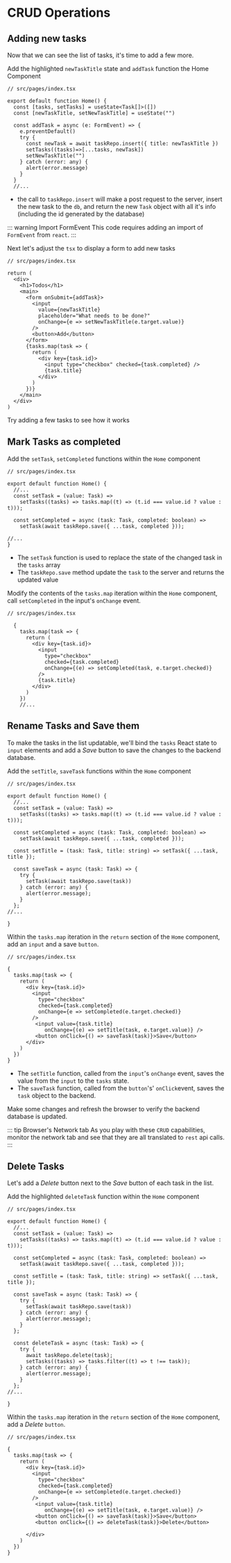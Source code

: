 # CRUD Operations

## Adding new tasks

Now that we can see the list of tasks, it's time to add a few more.

Add the highlighted `newTaskTitle` state and `addTask` function the Home Component

```ts{5-16}
// src/pages/index.tsx

export default function Home() {
  const [tasks, setTasks] = useState<Task[]>([])
  const [newTaskTitle, setNewTaskTitle] = useState("")

  const addTask = async (e: FormEvent) => {
    e.preventDefault()
    try {
      const newTask = await taskRepo.insert({ title: newTaskTitle })
      setTasks((tasks)=>[...tasks, newTask])
      setNewTaskTitle("")
    } catch (error: any) {
      alert(error.message)
    }
  }
  //...
```

- the call to `taskRepo.insert` will make a post request to the server, insert the new task to the `db`, and return the new `Task` object with all it's info (including the id generated by the database)

::: warning Import FormEvent
This code requires adding an import of `FormEvent` from `react`.
:::

Next let's adjust the `tsx` to display a form to add new tasks

```tsx{7-14}
// src/pages/index.tsx

return (
  <div>
    <h1>Todos</h1>
    <main>
      <form onSubmit={addTask}>
        <input
          value={newTaskTitle}
          placeholder="What needs to be done?"
          onChange={e => setNewTaskTitle(e.target.value)}
        />
        <button>Add</button>
      </form>
      {tasks.map(task => {
        return (
          <div key={task.id}>
            <input type="checkbox" checked={task.completed} />
            {task.title}
          </div>
        )
      })}
    </main>
  </div>
)
```

Try adding a few tasks to see how it works

## Mark Tasks as completed

Add the `setTask`, `setCompleted` functions within the `Home` component

```tsx{5-6,8-9,16}
// src/pages/index.tsx

export default function Home() {
  //...
  const setTask = (value: Task) =>
    setTasks((tasks) => tasks.map((t) => (t.id === value.id ? value : t)));

  const setCompleted = async (task: Task, completed: boolean) =>
    setTask(await taskRepo.save({ ...task, completed }));

//...
}
```
- The `setTask` function is used to replace the state of the changed task in the `tasks` array
- The `taskRepo.save` method update the `task` to the server and returns the updated value

Modify the contents of the `tasks.map` iteration within the `Home` component, call `setCompleted` in the input's `onChange` event.

```tsx{10}
// src/pages/index.tsx

  {
    tasks.map(task => {
      return (
        <div key={task.id}>
          <input
            type="checkbox"
            checked={task.completed}
            onChange={(e) => setCompleted(task, e.target.checked)}
          />
          {task.title}
        </div>
      )
    })
    //...
```

## Rename Tasks and Save them

To make the tasks in the list updatable, we'll bind the `tasks` React state to `input` elements and add a _Save_ button to save the changes to the backend database.

Add the `setTitle`, `saveTask` functions within the `Home` component

```tsx{11,13-19}
// src/pages/index.tsx

export default function Home() {
  //...
  const setTask = (value: Task) =>
    setTasks((tasks) => tasks.map((t) => (t.id === value.id ? value : t)));

  const setCompleted = async (task: Task, completed: boolean) =>
    setTask(await taskRepo.save({ ...task, completed }));

  const setTitle = (task: Task, title: string) => setTask({ ...task, title });

  const saveTask = async (task: Task) => {
    try {
      setTask(await taskRepo.save(task))
    } catch (error: any) {
      alert(error.message);
    }
  };
//...

}
```
Within the `tasks.map` iteration in the `return` section of the `Home` component, add an `input` and a save `button`.

```tsx{12-14}
// src/pages/index.tsx

{
  tasks.map(task => {
    return (
      <div key={task.id}>
        <input
          type="checkbox"
          checked={task.completed}
          onChange={e => setCompleted(e.target.checked)}
        />
         <input value={task.title} 
            onChange={(e) => setTitle(task, e.target.value)} />
         <button onClick={() => saveTask(task)}>Save</button>
      </div>
    )
  })
}
```

- The `setTitle` function, called from the `input`'s `onChange` event, saves the value from the `input` to the `tasks` state.
- The `saveTask` function, called from the `button`'s' `onClick`event, saves the `task` object to the backend.

Make some changes and refresh the browser to verify the backend database is updated.

::: tip Browser's Network tab
As you play with these `CRUD` capabilities, monitor the network tab and see that they are all translated to `rest` api calls.
:::

## Delete Tasks

Let's add a _Delete_ button next to the _Save_ button of each task in the list.

Add the highlighted `deleteTask` function within the `Home` component

```tsx{21-28}
// src/pages/index.tsx

export default function Home() {
  //...
  const setTask = (value: Task) =>
    setTasks((tasks) => tasks.map((t) => (t.id === value.id ? value : t)));

  const setCompleted = async (task: Task, completed: boolean) =>
    setTask(await taskRepo.save({ ...task, completed }));

  const setTitle = (task: Task, title: string) => setTask({ ...task, title });

  const saveTask = async (task: Task) => {
    try {
      setTask(await taskRepo.save(task))
    } catch (error: any) {
      alert(error.message);
    }
  };

  const deleteTask = async (task: Task) => {
    try {
      await taskRepo.delete(task);
      setTasks((tasks) => tasks.filter((t) => t !== task));
    } catch (error: any) {
      alert(error.message);
    }
  };
//...

}
```
Within the `tasks.map` iteration in the `return` section of the `Home` component, add a _Delete_ `button`.

```tsx{15}
// src/pages/index.tsx

{
  tasks.map(task => {
    return (
      <div key={task.id}>
        <input
          type="checkbox"
          checked={task.completed}
          onChange={e => setCompleted(e.target.checked)}
        />
         <input value={task.title} 
            onChange={(e) => setTitle(task, e.target.value)} />
         <button onClick={() => saveTask(task)}>Save</button>
         <button onClick={() => deleteTask(task)}>Delete</button>

      </div>
    )
  })
}
```